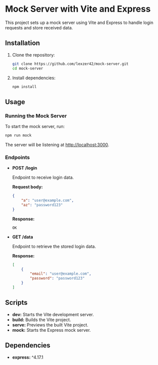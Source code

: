 # Mock Server with Vite and Express

This project sets up a mock server using Vite and Express to handle login requests and store received data.

## Installation

1. Clone the repository:

    ```sh
    git clone https://github.com/lexzer42/mock-server.git
    cd mock-server
    ```

2. Install dependencies:

    ```sh
    npm install
    ```

## Usage

### Running the Mock Server

To start the mock server, run:

```sh
npm run mock
```

The server will be listening at [http://localhost:3000](http://localhost:3000).

### Endpoints

- **POST /login**

    Endpoint to receive login data.

    **Request body:**
    ```json
    {
        "a": "user@example.com",
        "az": "password123"
    }
    ```

    **Response:**
    ```text
    OK
    ```

- **GET /data**

    Endpoint to retrieve the stored login data.

    **Response:**
    ```json
    [
        {
            "email": "user@example.com",
            "password": "password123"
        }
    ]
    ```

## Scripts

- **dev:** Starts the Vite development server.
- **build:** Builds the Vite project.
- **serve:** Previews the built Vite project.
- **mock:** Starts the Express mock server.

## Dependencies

- **express:** ^4.17.1
